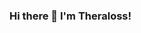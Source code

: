 ### Hi there 👋 I'm **Theraloss**!

<!--
**danilopolani/danilopolani** is a ✨ _special_ ✨ repository because its `README.md` (this file) appears on your GitHub profile.

Here are some ideas to get you started:

- 🔭 I’m currently working on [Twitch PubSub](https://github.com/danilopolani/twitch-pub-sub/) and [Betterstream.tv](https://betterstream.tv/), all products around Twitch and Laravel.
- 👯 I’m looking to collaborate on everything related to **Laravel** (the core itself too) and its projects, like [Backpack](https://backpackforlaravel.com/).
- 📫 How to reach me: You can DM me on [Twitter](https://twitter.com/theraloss)!
- ⚡ Fun fact: **Theraloss** is an elfic name. I got it from a random elfic name generator for my first D&D campaign <img src="https://static-cdn.jtvnw.net/emoticons/v1/303744090/3.0">
-->
